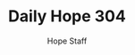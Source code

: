 ---
image: /assets/img/daily-hope-default-artwork.png
title: Daily Hope 304
number: 304
categories:
  - Daily Hope
author: Hope Staff
notes: Daily Hope 304
embed: >-
  <iframe style="border-radius:12px" src="https://open.spotify.com/embed/episode/4lARWbUCXiT8fq0HvrB73R?utm_source=generator" width="100%" height="152" frameBorder="0" allowfullscreen="" allow="autoplay; clipboard-write; encrypted-media; fullscreen; picture-in-picture" loading="lazy"></iframe>
---